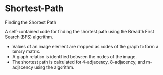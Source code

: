 # Shortest-Path
Finding the Shortest Path

A self-contained code for finding the shortest path using the Breadth First Search (BFS) algorithm. 
- Values of an image element are mapped as nodes of the graph to form a binary matrix.
- A graph relation is identified between the nodes of the image.
- The shortest path is calculated for 4-adjacency, 8-adjacency, and m-adjacency using the algorithm.
